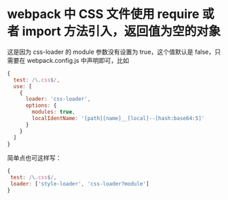 # webpack 中 CSS 文件使用 require 或者 import 方法引入，返回值为空的对象

这是因为 css-loader 的 module 参数没有设置为 true，这个值默认是 false，只需要在 webpack.config.js 中声明即可，比如

```js
{
  test: /\.css$/,
  use: [
    {
      loader: 'css-loader',
      options: {
        modules: true,
        localIdentName: '[path][name]__[local]--[hash:base64:5]'
      }
    }
  ]
}
```

简单点也可这样写：

```js
{
 test: /\.css$/,
 loader: ['style-loader', 'css-loader?module']
}
```

